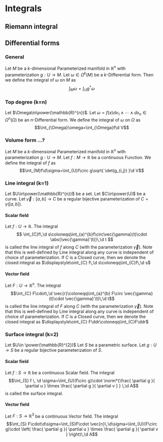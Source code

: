 # Integrals
## Riemann integral

## Differential forms
### General
Let $M$ be a $k$-dimensional Parameterized manifold in $\mathbb{R}^{n}$ with parameterization $g:U\to M$.
Let $\omega\in\Omega^{k}(M)$ be a $k$-Differential form.
Then we define the integral of $\omega$ on $M$ as $$\int_{M}\omega=\int_{U}g^{*}\omega$$
### Top degree (k=n)
Let $\Omega\in\power(\mathbb{R}^{n})$.
Let $\omega=f(x)dx_{1}\wedge\cdots\wedge dx_{n}\in\Omega^{n}(\Omega)$ be an $n$-Differential form.
We define the integral of $\omega$ on $\Omega$ as $$\int_{\Omega}\omega=\int_{\Omega}f\d V$$
### Volume form ...?
Let $M$ be a $k$-dimensional Parameterized manifold in $\mathbb{R}^{n}$ with parameterization $g:U\to M$.
Let $f:M\to \mathbb{R}$ be a continuous Function.
We define the integral of $f$ as $$\int_{M}f\d\sigma=\int_{U}f\circ g\sqrt{ \det(g_{i,j}) }\d V$$
### Line integral (k=1)
Let $U\in\power(\mathbb{R}^{n})$ be a set.
Let $C\in\power(U)$ be a curve.
Let $\vec{\gamma}:[a,b]\to C$ be a regular bijective parameterization of $C=\gamma([a,b])$.
#### Scalar field
Let $f:U\to \mathbb{R}$.
The integral
$$
\int_{C}f\,\d s\coloneqq\int_{a}^{b}f\circ\vec{\gamma}(t)\cdot \abs{\vec{\gamma}'(t)}\,\d t
$$
is called the line integral of $f$ along $C$ (with the parameterization $\vec{\gamma}$).
Note that this is well-defined by Line integral along any curve is independent of choice of parameterization.
If $C$ is a Closed curve, then we denote the closed integral as $\displaystyle\oint_{C} f\,\d s\coloneqq\int_{C}f\,\d s$
#### Vector field
Let $F:U\to \mathbb{R}^{n}$.
The integral
$$\int_{C} F\cdot\,\d \vec{r}\coloneqq\int_{a}^{b} F\circ \vec{\gamma}(t)\cdot \vec{\gamma}'(t)\,\d t$$is called the line integral of $F$ along $C$ (with the parameterization $\vec{\gamma}$).
Note that this is well-defined by Line integral along any curve is independent of choice of parameterization.
If $C$ is a Closed curve, then we denote the closed integral as $\displaystyle\oint_{C} F\ddr\coloneqq\int_{C}F\ddr$

### Surface integral (k=2)
Let $U\in \power(\mathbb{R}^{2})$
Let $S$ be a parametric surface.
Let $g:U\to S$ be a regular bijective parameterization of $S$.
#### Scalar field
Let $f:S\to \mathbb{R}$ be a continuous Scalar field.
The integral $$\int_{S} f \, \d \sigma=\iint_{U}(f\circ g)\cdot \norm*{\frac{ \partial g }{ \partial u } \times \frac{ \partial g }{ \partial v } } \,\d A$$
is called the surface integral.
#### Vector field
Let $F:S\to \mathbb{R}^{3}$ be a continuous Vector field.
The integral $$\int_{S} F\cdot\d\sigma=\int_{S}F\cdot \vec{n}\,\d\sigma=\iint_{U}(F\circ g)\cdot \left( \frac{ \partial g }{ \partial u } \times \frac{ \partial g }{ \partial v } \right)\,\d A$$
##